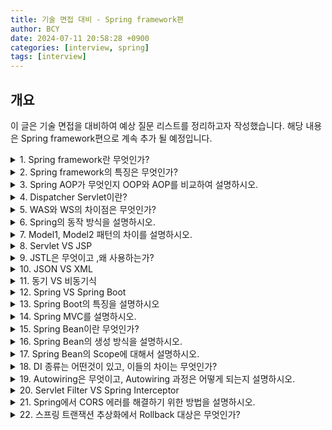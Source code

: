 ```yaml
---
title: 기술 면접 대비 - Spring framework편
author: BCY
date: 2024-07-11 20:58:28 +0900
categories: [interview, spring]
tags: [interview]
---
```

## 개요
이 글은 기술 면접을 대비하여 예상 질문 리스트를 정리하고자 작성했습니다.
해당 내용은 Spring framework편으로 계속 추가 될 예정입니다.

<details>
	<summary>1. Spring framework란 무엇인가?</summary>
	<ul>
		<li>Java EE 개발을 편리하게 해주는 경량급 오픈소스 애플리케이션 프레임워크</li>
		<li>동적인 웹 사이트 개발하기 위한 여러 가지 서비스를 제공</li>
		<li>대한민국 공공기관의 웹 서비스 개발 시 사용을 권장하고 있는 전자정부 표준프레임워크의 기반 기술</li>
	</ul>
</details>

<details>
	<summary>2. Spring framework의 특징은 무엇인가?</summary>
	<ul>
		<li>DI(Dependency Injection) - 의존성 주입: 설정 파일이나 어노테이션을 통해 객체간의 의존 관계를 설정하여 개발자가 직접 의존하는 객체를 생성할 필요없음</li>
		<li>Spring AOP(Aspect Oriented Programming) - 관점 지향 프로그래밍: 트랜잭션, 로깅, 보안 등 여러 모듈, 여러 계층에서 공통으로 필요로 하는 기능의 경우 해당 기능을 분리해 관리</li>
		<li>POJO(Plain Old Java Object)
			<ul>
				<li>다른 클래스나 인터페이스를 상속/implements 받아 메서드가 추가된 클래스가 아닌 getter, setter 같이 기본적인 기능만 가진 자바 객체</li>
			</ul>
		</li>
		<li>IOC(Inversion of Control) - 제어 반전
			<ul>
				<li>컨트롤의 제어권이 개발자가 아니라 프레임워크에 있다는 뜻</li>
				<li>객체의 생성부터 Life Cycle을 관리하고 제어해주는 것</li>
				<li>제어권이 스프링 프레임워크로 넘어오게 되면서 DI(의존성 주입), AOP(관점 지향 프로그래밍) 등을 가능하게함</li>
			</ul>
		</li>
	</ul>
</details>

<details>
	<summary>3. Spring AOP가 무엇인지 OOP와 AOP를 비교하여 설명하시오.</summary>
	<ul>
		<li>AOP(Aspect Oriented Programming): 관점 지향 프로그래밍</li>
		<li>애플리케이션의 핵심적인 기능과 부가적인 기능을 분리해 Aspect라는 모듈로 만들어 설계하고 개발하는 방법</li>
		<li>OOP(Object Oriented Programming): 객체 지향 프로그래밍</li>
		<li>OOP와 AOP는 서로 상반되는 개념은 아니며 오히려 OOP를 더욱 OOP답게 사용할 수 있도록 하는 것이 AOP</li>
		<li>AOP 등장 사유
			<ul>
				<li>공통적 기능을 모든 모듈에 적용하기 위한 방법으로 상속을 이용하는데 Java에서는 다중 상속이 불가능</li>
				<li>기능 구현 부분에서 핵심 코드와 공통 기능 코드가 섞여있어서 보기에도 불편하고, 효율성이 떨어짐</li>
			</ul>
		</li>
	</ul>
</details>

<details>
	<summary>4. Dispatcher Servlet이란?</summary>
	<ul>
		<li>톰캣과 같은 서블릿 컨테이너를 통해 들어오는 모든 요청을 제일 앞에서 받는 프론트 컨트롤러</li>
		<li>Dispatcher Servlet은 공통된 작업을 처리한 후에, 적절한 세부 컨트롤러로 작업을 위임해줌. 그리고 각각의 세부 컨트롤러는 처리할 부분을 처리하고 반환할 view를 Dispatcher Servlet에 넘김</li>
	</ul>
</details>

<details>
	<summary>5. WAS와 WS의 차이점은 무엇인가?</summary>
	<ul>
		<li>WAS(Web Application Server) : 비즈니스 로직을 넣을 수 있음 (Tomcat, PHP, ASP, Net 등)</li>
		<li>WS(Web Server) : 비즈니스 로직을 넣을 수 없음 (Nginx, Apache 등)</li>
	</ul>
</details>

<details>
	<summary>6. Spring의 동작 방식을 설명하시오.</summary>
	<ul>
		<li>DispatcherServlet이 브라우저로부터 요청을 받음</li>
		<li>DispatcherServlet은 요청된 URL을 HandlerMapping 객체에 넘기고, 호출해야 할 Controller 메소드(핸들러) 정보를 얻음</li>
		<li>DispatcherServlet이 HandlerAdapter 객체를 가져옴 </li>
		<li>HandlerAdapter 객체의 메소드를 실행  </li>
		<li>Controller 객체는 비즈니스 로직을 처리하고, 그 결과를 바탕으로 뷰(ex. JSP)에 전달할 객체를 Model 객체에 저장, DispatcherServlet에게 view name을 리턴</li>
		<li>DispatcherServlet은 view name을 Viewresolver에게 전달하여 View 객체를 얻음</li>
		<li>DispatcherServlet은 View 객체에 화면 표시를 의뢰</li>
		<li>View 객체는 해당하는 뷰(ex. JSP, Thymeleaf)를 호출하며, View는 Model 객체에서 화면 표시에 필요한 객체를 가져와 화면 표시를 처리함</li>
	</ul>
</details>

<details>
	<summary>7. Model1, Model2 패턴의 차이를 설명하시오.</summary>
	<ul>
		<li>Model1: View와 로직을 모두 JSP페이지 하나에서 처리하는 구조</li>
		<li>Model2 : JSP, Servlet, 그리고 로직을 위한 Class가 나뉘어 브라우저 요청을 함</li>
	</ul>
</details>

<details>
	<summary>8. Servlet VS JSP</summary>
	<ul>
		<li>Servlet
			<ul>
				<li>자바 언어로 웹 개발을 위해 만들어진 것</li>
				<li>Container가 이해할 수 있게 구성된 순수 자바 코드로만 이루어진 것</li>
			</ul>
		</li>
		<li>JSP
			<ul>
				<li>html기반에 JAVA코드를 블록화하여 삽입한 것</li>
				<li>Servlet을 좀 더 쉽게 접근할 수 있도록 만들어 진 것</li>
			</ul>
		</li>
	</ul>
</details>

<details>
	<summary>9. JSTL은 무엇이고 ,왜 사용하는가?</summary>
	<ul>
		<li>JSP 표준 태그 라이브러리의 약어로써, 자신만의 태그를 추가할 수 있는 기능을 제공함</li>
		<li>주로 JSTL의 core에서 c를 사용하여 `c:if` `c:forEach` 등으로 사용함</li>
	</ul>
</details>

<details>
	<summary>10. JSON VS XML</summary>
	<ul>
		<li>JSON
			<ul>
				<li>JSON은 경량의 DATA-교환 형식, 데이터를 저장하고 전달하는 메타언어</li>
				<li>Javascript에서 객체를 만들 때 사용하는 표현식을 의미</li>
				<li>장점: JSON은 문자열을 전송받은 후에 해당 문자열을 바로 파싱하므로, XML보다 빠른 속도를 가지고 있음</li>
				<li>단점: JSON은 개발자가 문자열 데이터의 무결성을 검증이 필요</li>
			</ul>
		</li>
		<li>XML
			<ul>
				<li>XML은 HTML과 매우 비슷한 문자 기반의 마크업 언어(text-based markup language)</li>
				<li>장점 : 스키마를 사용하여 데이터의 무결성을 검증할 수 있음</li>
				<li>단점 : XML은 배열을 사용할 수 없고 (JSON은 배열 사용 가능), 데이터를 읽고 쓰는 것이 JSON 대비 느림</li>
			</ul>
		</li>
	</ul>
</details>

<details>
	<summary>11. 동기 VS 비동기식</summary>
	<ul>
		<li>동기식: 요청과 결과가 동시에 이루어지는 것. 설계가 간단하지만 결과가 주어질 때까지 아무것도 못하고 대기해야 하므로 비동기식 보다 비효율적임</li>
		<li>비동기식: 요청과 결과가 동시에 이루어지지 않는 것. 하나의 요청을 처리하는 동안 다른 요청도 처리가능. 동기보다 복잡하고 결과가 주어지는데 시간이 걸리더라도 그동안 다른 작업을 할 수 있으므로 자원을 효율적으로 사용할 수 있음</li>
	</ul>
</details>

<details>
	<summary>12. Spring VS Spring Boot</summary>
	<ul>
		<li>SpringBoot는 Spring Framework에서 사용하는 프로젝트를 간편하게 셋업할 수 있는 서브 프로젝트</li>
		<li>독립 컨테이너에서 동작할 수 있기 때문에 embedded tomcat이 자동으로 실행됨</li>
		<li>starter을 통한 dependency 자동화: starter가 대부분의 dependency를 관리하여 version 관리를 도움</li>
		<li>XML설정을 하지 않아도 됨</li>
		<li>jar file을 이용해 자바 옵션만으로 손쉽게 배포가 가능</li>
		<li>Spring Actuator를 이용한 애플리케이션의 모니터링과 관리를 제공함</li>
	</ul>
</details>

<details>
	<summary>13. Spring Boot의 특징을 설명하시오</summary>
	<ul>
		<li>애플리케이션을 신속하게 세팅할 수 있음</li>
		<li>추가 WAS 설치 없이 embedded tomcat으로 실행함</li>
		<li>번거로운 개발 세팅을 대신 해줌</li>
	</ul>
</details>

<details>
	<summary>14. Spring MVC를 설명하시오.</summary>
	<ul>
		<li>웹 애플리케이션 개발을 위한 MVC 패턴 기반의 웹 프레임워크</li>
		<li>Spring MVC는 애플리케이션의 구성요소를 Model, View, Controller로 분리함</li>
		<li>Spring MVC 컴포넌트
			<ul>
				<li>Dispatcher Servlet: 어플리케이션으로 들어오는 모든 Request를 받는 관문. Request를 실제로 처리할 Controller에게 전달하고 그 결과값을 받아서 View에게 전달하여 적절한 응답등 생성할 수 있도록 흐름을 제어</li>
				<li>Handler Mapping: Request URL 각각을 어떤 Controller가 실제로 처리할 것인지 찾아주는 역할</li>
				<li>Controller: Request를 직접 처리한 후 그 결과를 다시 DispatcherServlet 에게 돌려줌</li>
				<li>ViewResolver: View 관련 정보를 갖고 실제 View를 찾아주는 역할</li>
				<li>View: Controller가 처리한 결과값을 보여줄 View를 생성</li>
			</ul>
		</li>
	</ul>
</details>

<details>
	<summary>15. Spring Bean이란 무엇인가?</summary>
	<ul>
		<li>Spring IoC Container가 관리하는 자바 객체</li>
		<li>Spring Bean Container에 존재하는 객체</li>
		<li>Spring IoC Container에 의해 인스턴스화, 관리, 생성됨</li>
		<li>Bean Container는 의존성 주입을 통해 Bean 객체를 사용할 수 있도록 해줌</li>
	</ul>
</details>

<details>
	<summary>16. Spring Bean의 생성 방식을 설명하시오.</summary>
	<ul>
		<li>Component Scanning
			<ul>
				<li>@ComponentScan, @Component Annotation을 사용해서 Bean을 등록하는 방법
					<ul>
						<li>@ComponentScan: @Component가 부여된 Class를 찾아 자동으로 Bean으로 등록해주는 역할</li>
						<li>@Component: 실제로 찾아서 Bean으로 등록할 Class를 의미</li>
					</ul>
				</li>
			</ul>
		</li>
		<li>Configuration
			<ul>
				<li>@Configuration 사용, @Bean 정의
					<ul>
						<li>Java class에서 @Configuration을 사용해서 직접 @Bean을 등록해주는 방법</li>
						<li>@Bean Annotation을 사용해 직접 Bean을 정의하면 자동으로 Bean으로 등록됨</li>
					</ul>
				</li>
				<li>XML 파일에 설정: XML 파일에 직접 Bean을 등록하여 Application의 Bean을 설정하는 방법</li>
			</ul>
		</li>
	</ul>
</details>

<details>
	<summary>17. Spring Bean의 Scope에 대해서 설명하시오.</summary>
	<ul>
		<li>Spring은 기본적으로 모든 Bean을 Singleton(어떤 Class가 최초 한번만 메모리를 할당하고(Static) 그 메모리에 객체를 만들어 사용하는 디자인 패턴)으로 생성하여 관리함</li>
		<li>Singleton Bean은 Spring Container에서 한 번 생성 후, Container가 사라질 때 Bean도 제거</li>
		<li>생성된 하나의 Instance는 Single Beans Cache에 저장되고, 해당 Bean에 대한 요청과 참조가 있으면 캐시된 객체를 반환</li>
		<li>하나만 생성되기 때문에 동일한 것을 참조</li>
		<li>기본적으로 모든 Bean은 Scope가 명시적으로 지정되지 않으면 Singleton</li>
		<li>구체적으로는 Application 구동 시 JVM 안에서 스프링이 Bean마다 하나의 객체를 생성하는 것을 의미함</li>
		<li>그래서 Spring을 통해서 Bean을 주입 받으면 언제나 주입받은 Bean은 동일한 객체라는 가정하에서 개발함</li>
	</ul>
</details>

<details>
	<summary>18. DI 종류는 어떤것이 있고, 이들의 차이는 무엇인가?</summary>
	<ul>
		<li>Setter Injection
			<ul>
				<li>Setter 메소드를 통한 의존성 주입</li>
				<li>의존성을 입력받는 Setter 메서드를 만들고 이를 통해 의존성 주입</li>
			</ul>
		</li>
		<li>Constructor Injection
			<ul>
				<li>생성자를 통한 의존성 주입</li>
				<li>필요한 의존성을 포함하는 클래스의 생성자를 만들고 이를 통해 의존성을 주입</li>
			</ul>
		</li>
		<li> Method Injection
			<ul>
				<li>일반 메소드를 이용한 의존성 주입</li>
				<li>의존성을 입력 받는 일반 메서드를 만들고 이를 통해 의존성을 주입</li>
			</ul>
		</li>
	</ul>
</details>

<details>
	<summary>19. Autowiring은 무엇이고, Autowiring 과정은 어떻게 되는지 설명하시오.</summary>
	<ul>
		<li>@Autowired: 의존관계 주입(DI)을 할 때 사용하는 어노테이션(Annotation)이며, 의존 객체의 타입에 해당하는 빈(Bean)을 찾아 주입하는 역할</li>
		<li>과정
			<ul>
				<li>컨테이너에서 타입(인터페이스 또는 오브젝트)을 이용해 의존 대상 객체를 검색</li>
				<li>할당할 수 있는 빈 객체를 찾아 주입</li>
			</ul>
		</li>
	</ul>
</details>

<details>
	<summary>20. Servlet Filter VS Spring Interceptor</summary>
	<ul>
		<li>Servlet Filter
			<ul>
				<li>관리 컨테이너: 웹 컨테이너</li>
				<li>Request/Response 조작 가능 여부: O</li>
				<li>스프링과 무관하게 전역적으로 처리해야 하는 작업들을 수행</li>
				<li>용도
					<ul>
						<li>공통된 보안 및 인증/인가 관련 작업</li>
						<li>모든 요청에 대한 로깅 또는 감사</li>
						<li>이미지/데이터 압축 및 문자열 인코딩</li>
						<li>Spring과 분리되어야 하는 기능</li>
					</ul>
				</li>
			</ul>
		</li>
		<li>Spring Interceptor
			<ul>
				<li>관리 컨테이너: 스프링 컨테이너</li>
				<li>Request/Response 조작 가능 여부: X</li>
				<li>클라이언트의 요청과 관련되어 전역적으로 처리해야 하는 작업들을 처리</li>
				<li>용도
					<ul>
						<li>세부적인 보안 및 인증/인가 공통 작업</li>
						<li>API 호출에 대한 로깅 또는 감사</li>
						<li>Controller로 넘겨주는 정보(데이터)의 가공</li>
					</ul>
				</li>
			</ul>
		</li>
	</ul>
</details>

<details>
	<summary>21. Spring에서 CORS 에러를 해결하기 위한 방법을 설명하시오.</summary>
	<ul>
		<li>CorsFilter 생성
			<ul>
				<li>Access-Control 을 확인할 수 있도록 커스텀 Filter 를 생성</li>
				<li>@Component 이라는 어노테이션을 추가하고, Filter 인터페이스를 구현하여 Override</li>
				<li>Filter 는 꼭 javax.servlet 의 Filter를 사용해야함</li>
			</ul>
		</li>
		<li>CrossOrigin 어노테이션 사용
			<ul>
				<li>컨트롤러에서 특정 메서드 혹은 컨트롤러 상단부에 @CrossOrigin 만 추가
					<ul>
						<li>컨트롤러 클래스 단에서 설정</li>
						<li>메서드 단에서 설정</li>
					</ul>
				</li>
				<li>단점: 컨트롤러가 많을 수록 설정해야하는 어노테이션이 많아진다는 것</li>
			</ul>
		</li>
		<li>WebMvcConfigurer 에서 설정
			<ul>
				<li>main 함수에서 Bean 으로 Configurer 를 추가</li>
				<li>@Configuration 을 허용한 클래스에서 등록을 할 수도 있음</li>
			</ul>
		</li>
	</ul>
</details>

<details>
	<summary>22. 스프링 트랜잭션 추상화에서 Rollback 대상은 무엇인가?</summary>
	스프링 트랜잭션 추상화에서 Rollback 대상은 UncheckedException
</details>
